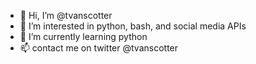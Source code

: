 - 👋 Hi, I’m @tvanscotter
- 👀 I’m interested in python, bash, and social media APIs
- 🌱 I’m currently learning python
- 📫 contact me on twitter @tvanscotter

<!---
tvanscotter/tvanscotter is a ✨ special ✨ repository because its `README.md` (this file) appears on your GitHub profile.
You can click the Preview link to take a look at your changes.
--->
